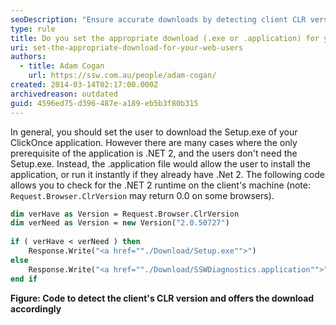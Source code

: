 ```yaml
---
seoDescription: "Ensure accurate downloads by detecting client CLR versions and offering Setup.exe or .application files accordingly."
type: rule
title: Do you set the appropriate download (.exe or .application) for your web users?
uri: set-the-appropriate-download-for-your-web-users
authors:
  - title: Adam Cogan
    url: https://ssw.com.au/people/adam-cogan/
created: 2014-03-14T02:17:00.000Z
archivedreason: outdated
guid: 4596ed75-d396-487e-a189-eb5b3f80b315
---
```

In general, you should set the user to download the Setup.exe of your ClickOnce application. However there are many cases where the only prerequisite of the application is .NET 2, and the users don't need the Setup.exe. Instead, the .application file would allow the user to install the application, or run it instantly if they already have .Net 2. The following code allows you to check for the .NET 2 runtime on the client's machine (note: `Request.Browser.ClrVersion` may return 0.0 on some browsers).

<!--endintro-->

```vb 
dim verHave as Version = Request.Browser.ClrVersion
dim verNeed as Version = new Version("2.0.50727")
                                                                
if ( verHave < verNeed ) then
    Response.Write("<a href=""./Download/Setup.exe"">")
else
    Response.Write("<a href=""./Download/SSWDiagnostics.application"">")
end if
```
**Figure: Code to detect the client's CLR version and offers the download accordingly**   
